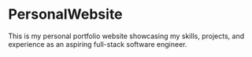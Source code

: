 # PersonalWebsite
This is my personal portfolio website showcasing my skills, projects, and experience as an aspiring full-stack software engineer. 
